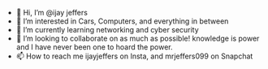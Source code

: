 - 👋 Hi, I’m @ijay jeffers
- 👀 I’m interested in Cars, Computers, and everything in between
- 🌱 I’m currently learning networking and cyber security
- 💞️ I’m looking to collaborate on as much as possible! knowledge is power and I have never been one to hoard the power.
- 📫 How to reach me ijayjeffers on Insta, and mrjeffers099 on Snapchat

<!---
ijayjeffers/ijayjeffers is a ✨ special ✨ repository because its `README.md` (this file) appears on your GitHub profile.
You can click the Preview link to take a look at your changes.
--->
